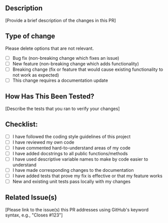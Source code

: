 ## Description
[Provide a brief description of the changes in this PR]

## Type of change
Please delete options that are not relevant.
- [ ] Bug fix (non-breaking change which fixes an issue)
- [ ] New feature (non-breaking change which adds functionality)
- [ ] Breaking change (fix or feature that would cause existing functionality to not work as expected)
- [ ] This change requires a documentation update

## How Has This Been Tested?
[Describe the tests that you ran to verify your changes]

## Checklist:
- [ ] I have followed the coding style guidelines of this project
- [ ] I have reviewed my own code
- [ ] I have commented hard-to-understand areas of my code
- [ ] I have added docstrings to all public functions/methods
- [ ] I have used descriptive variable names to make by code easier to understand
- [ ] I have made corresponding changes to the documentation
- [ ] I have added tests that prove my fix is effective or that my feature works
- [ ] New and existing unit tests pass locally with my changes

## Related Issue(s)
[Please link to the issue(s) this PR addresses using GitHub's keyword syntax, e.g., "Closes #123"]
